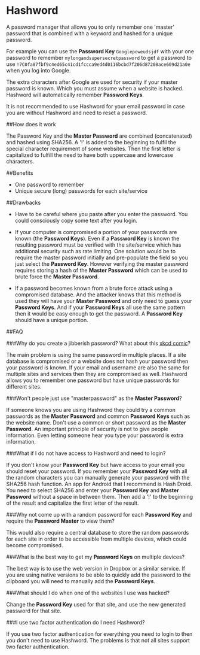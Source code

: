 # Hashword

A password manager that allows you to only remember one 'master' password that is combined with a keyword and hashed for a unique password.

For example you can use the **Password Key** ```Googlepoweudsjdf``` with your one password to remember ```mylongandsupersecretpassword``` to get a password to use ```!7C0fa87fbf9c4ed65c41cd1fccca9ed4d0116bcbd7f206d87208ace609d21a0e``` when you log into Google.

The extra characters after Google are used for security if your master password is known. Which you must assume when a website is hacked. Hashword will automatically remember **Password Keys**.

It is not recommended to use Hashword for your email password in case you are without Hashword and need to reset a password.

##How does it work

The Password Key and the **Master Password** are combined (concatenated) and hashed using SHA256. A '!' is added to the beginning to fulfil the special character requirement of some websites. Then the first letter is capitalized to fulfill the need to have both uppercase and lowercase characters.

##Benefits

- One password to remember
- Unique secure (long) passwords for each site/service

##Drawbacks

- Have to be careful where you paste after you enter the password. You could consciously copy some text after you login.
- If your computer is compromised a portion of your passwords are known (the **Password Keys**). Even if a **Password Key** is known the resulting password must be verified with the site/service which has additional security such as rate limiting. One solution would be to require the master password initially and pre-populate the field so you just select the **Password Key**. However verifying the master password requires storing a hash of the **Master Password** which can be used to brute force the **Master Password**.

- If a password becomes known from a brute force attack using a compromised database. And the attacker knows that this method is used they will have your **Master Password** and only need to guess your **Password Keys**. And if your **Password Keys** all use the same pattern then it would be easy enough to get the password. A **Password Key** should have a unique portion.

##FAQ

###Why do you create a jibberish password? What about this [xkcd comic](https://xkcd.com/936/)?

The main problem is using the same password in multiple places. If a site database is compromised or a website does not hash your password then your password is known. If your email and username are also the same for multiple sites and services then they are compromised as well. Hashword allows you to remember one password but have unique passwords for different sites.

###Won't people just use "masterpassword" as the **Master Password**?

If someone knows you are using Hashword they could try a common passwords as the **Master Password** and common **Password Keys** such as the website name. Don't use a common or short password as the **Master Password**. An important principle of security is not to give people information. Even letting someone hear you type your password is extra information.

###What if I do not have access to Hashword and need to login?

If you don't know your **Password Key** but have access to your email you should reset your password. If you remember your **Password Key** with all the random characters you can manually generate your password with the SHA256 hash function. An app for Android that I recommend is Hash Droid. You need to select SHA256 and enter your **Password Key** and **Master Password** without a space in between them. Then add a '!' to the beginning of the result and capitalize the first letter of the result.

###Why not come up with a random password for each **Password Key** and require the **Password Master** to view them?

This would also require a central database to store the random passwords for each site in order to be accessible from multiple devices, which could become compromised.

###What is the best way to get my **Password Keys** on multiple devices?

The best way is to use the web version in Dropbox or a similar service. If you are using native versions to be able to quickly add the password to the clipboard you will need to manually add the **Password Keys**.

###What should I do when one of the websites I use was hacked?

Change the **Password Key** used for that site, and use the new generated password for that site.

###I use two factor authentication do I need Hashword?

If you use two factor authentication for everything you need to login to then you don't need to use Hashword. The problems is that not all sites support two factor authentication.
